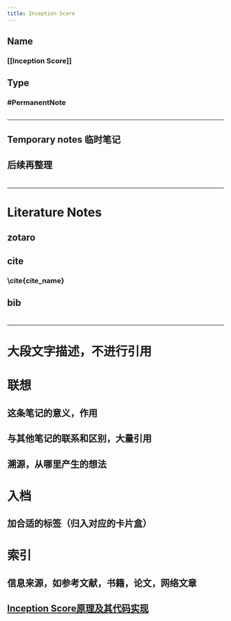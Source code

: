 ```yaml
---
title: Inception Score
---
```


## Name
### [[Inception Score]]
## Type
### #PermanentNote
##
---
## Temporary notes 临时笔记
## 后续再整理
#
---
# Literature Notes
## zotaro
## cite
### \\cite{cite_name}
## bib
#
---
# 大段文字描述，不进行引用
# 联想
## 这条笔记的意义，作用
## 与其他笔记的联系和区别，大量引用
## 溯源，从哪里产生的想法
# 入档
## 加合适的标签（归入对应的卡片盒）
# 索引
## 信息来源，如参考文献，书籍，论文，网络文章
## [Inception Score原理及其代码实现](https://zhuanlan.zhihu.com/p/263652288)
##

